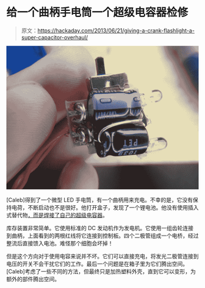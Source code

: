 # 给一个曲柄手电筒一个超级电容器检修

> 原文：<https://hackaday.com/2013/06/21/giving-a-crank-flashlight-a-super-capacitor-overhaul/>

![crank-flashlight-supercap-overhaul](img/40ab27437442db1be8dcad4033e9d5fc.png)

[Caleb]得到了一个微型 LED 手电筒，有一个曲柄用来充电。不幸的是，它没有保持电荷，不断启动也不是很好。他打开盒子，发现了一个锂电池。他没有使用插入式替代物[，而是焊接了自己的超级电容器](http://cpprojects.blogspot.com/2013/06/adding-capacity.html)。

库存装置非常简单。它使用标准的 DC 发动机作为发电机。它使用一组齿轮连接到曲柄，上面看到的两根红线将它连接到控制板。四个二极管组成一个电桥，经过整流后直接馈入电池。难怪那个细胞会坏掉！

但是这个方向对于使用电容来说并不坏。它们可以直接充电，将发光二极管连接到电压的开关不会干扰它们的工作。最后一个问题是在箱子里为它们腾出空间。[Caleb]考虑了一些不同的方法，但最终只是加热塑料外壳，直到它可以变形，为额外的部件腾出空间。